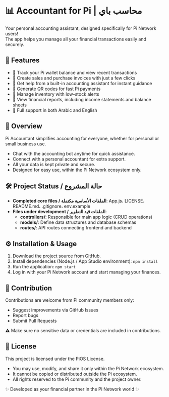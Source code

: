 # 📊 Accountant for Pi | محاسب باي

Your personal accounting assistant, designed specifically for Pi Network users!  
The app helps you manage all your financial transactions easily and securely.

## 🚀 Features
- 🔹 Track your Pi wallet balance and view recent transactions
- 🔹 Create sales and purchase invoices with just a few clicks
- 🔹 Get help from a built-in accounting assistant for instant guidance
- 🔹 Generate QR codes for fast Pi payments
- 🔹 Manage inventory with low-stock alerts
- 🔹 View financial reports, including income statements and balance sheets
- 🔹 Full support in both Arabic and English

## 📖 Overview
Pi Accountant simplifies accounting for everyone, whether for personal or small business use.  
- Chat with the accounting bot anytime for quick assistance.  
- Connect with a personal accountant for extra support.  
- All your data is kept private and secure.  
- Designed for easy use, within the Pi Network ecosystem only.

## 🛠 Project Status / حالة المشروع
- **Completed core files / الملفات الأساسية مكتملة**: App.js، LICENSE، README.md، .gitignore، env.example  
- **Files under development / الملفات قيد التطوير**:
  - **controllers/**: Responsible for main app logic (CRUD operations)  
  - **models/**: Define data structures and database schemas  
  - **routes/**: API routes connecting frontend and backend  

## ⚙️ Installation & Usage
1. Download the project source from GitHub.  
2. Install dependencies (Node.js / App Studio environment): `npm install`  
3. Run the application: `npm start`  
4. Log in with your Pi Network account and start managing your finances.

## 🤝 Contribution
Contributions are welcome from Pi community members only:  
- Suggest improvements via GitHub Issues  
- Report bugs  
- Submit Pull Requests  

⚠️ Make sure no sensitive data or credentials are included in contributions.

## 📜 License
This project is licensed under the PiOS License.  
- You may use, modify, and share it only within the Pi Network ecosystem.  
- It cannot be copied or distributed outside the Pi ecosystem.  
- All rights reserved to the Pi community and the project owner.

✨ Developed as your financial partner in the Pi Network world ✨

